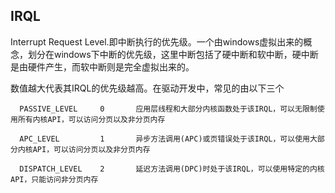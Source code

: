 IRQL
---
Interrupt Request Level.即中断执行的优先级。一个由windows虚拟出来的概念，划分在windows下中断的优先级，这里中断包括了硬中断和软中断，硬中断是由硬件产生，而软中断则是完全虚拟出来的。

数值越大代表其IRQL的优先级越高。在驱动开发中，常见的由以下三个

      PASSIVE_LEVEL     0       应用层线程和大部分内核函数处于该IRQL，可以无限制使用所有内核API，可以访问分页以及非分页内存
      
      APC_LEVEL         1       异步方法调用(APC)或页错误处于该IRQL，可以使用大部分内核API，可以访问分页以及非分页内存
      
      DISPATCH_LEVEL    2       延迟方法调用(DPC)时处于该IRQL，可以使用特定的内核API，只能访问非分页内存
